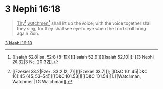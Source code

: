 # 3 Nephi 16:18

> <u>Thy</u>[^a] <u>watchmen</u>[^b] shall lift up the voice; with the voice together shall they sing, for they shall see eye to eye when the Lord shall bring again Zion.

[3 Nephi 16:18](https://www.churchofjesuschrist.org/study/scriptures/bofm/3-ne/16?lang=eng&id=p18#p18)


[^a]: [[Isaiah 52.8|Isa. 52:8 (8–10)]][[Isaiah 52.9|]][[Isaiah 52.10|]]; [[3 Nephi 20.32|3 Ne. 20:32]].  
[^b]: [[Ezekiel 33.2|Ezek. 33:2 (2, 7)]][[Ezekiel 33.7|]]; [[D&C 101.45|D&C 101:45 (45, 53–54)]][[D&C 101.53|]][[D&C 101.54|]]. [[Watchman, Watchmen|TG Watchman]].  
